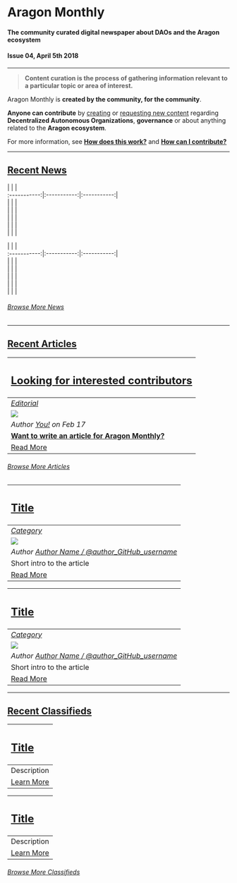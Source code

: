 # Aragon Monthly
#### The community curated digital newspaper about DAOs and the Aragon ecosystem
#### Issue 04, April 5th 2018
___
> **Content curation is the process of gathering information relevant to a particular topic or area of interest.**

Aragon Monthly is **created by the community, for the community**.

**Anyone can contribute** by [creating](guides/guide_for_submitting_a_new_pull_request.md) or [requesting new content](guides/guide_for_submitting_a_new_issue.md) regarding **Decentralized Autonomous Organizations**, **governance** or about anything related to the **Aragon ecosystem**.

For more information, see [**How does this work?**](info/index.md#how-does-this-work) and [**How can I contribute?**](info/index.md#how-can-i-contribute)
___
## [Recent News](news/index.md)

| | |  
:-----------:|:-----------:|:-----------:|  
| | |  
| | |  
| | |  
| | |  
| | |  

| | |  
:-----------:|:-----------:|:-----------:|  
| | |  
| | |  
| | |  
| | |  
| | |  

###### [Browse More News](news/index.md)
___
## [Recent Articles](articles/index.md)

[<h2>Looking for interested contributors</h2>](guides/guide_for_submitting_a_new_issue.md) |
:-----------|
[_Editorial_](guides/guide_for_submitting_a_new_issue.md) |
![](../images/monthly_no_image.png) |
_Author [You!](https://github.com/aragon/aragon-monthly/issues) on Feb 17_ |
[**Want to write an article for Aragon Monthly?**](guides/guide_for_submitting_articles.md) |
[Read More](guides/guide_for_submitting_a_new_issue.md) |

###### [Browse More Articles](articles/index.md)

[<h2>Title</h2>](category/title_of_the_article.md) |
:-----------|
[_Category_](#category) |
![](../../images/monthly_no_image.png) |
_Author [Author Name / @author_GitHub_username](https://github.com/author_GitHub_username)_ |
Short intro to the article |
[Read More](category/title_of_the_article.md) |

[<h2>Title</h2>](category/title_of_the_article.md) |
:-----------|
[_Category_](#category) |
![](../../images/monthly_no_image.png) |
_Author [Author Name / @author_GitHub_username](https://github.com/author_GitHub_username)_ |
Short intro to the article |
[Read More](category/title_of_the_article.md) |
___
## [Recent Classifieds](classifieds/index.md)

[<h2>Title</h2>](URI) |
:-----------|
Description |
[Learn More](URI) |

[<h2>Title</h2>](URI) |
:-----------|
Description |
[Learn More](URI) |

###### [Browse More Classifieds](classifieds/index.md)

